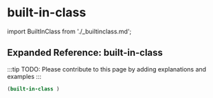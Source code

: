 # built-in-class

import BuiltInClass from './_builtinclass.md';

<BuiltInClass />

## Expanded Reference: built-in-class

:::tip
TODO: Please contribute to this page by adding explanations and examples
:::

```lisp
(built-in-class )
```
